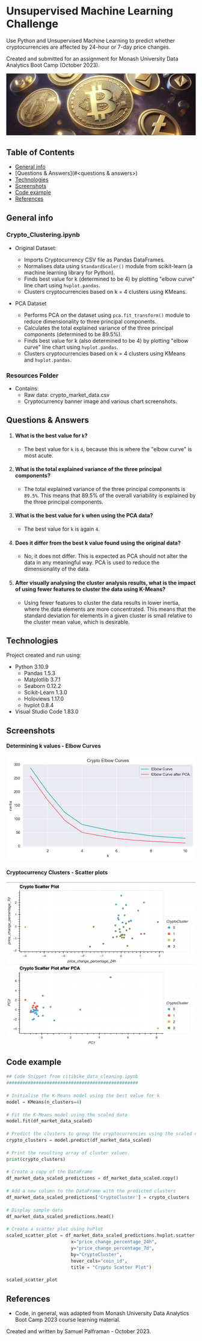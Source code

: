 # Unsupervised Machine Learning Challenge
Use Python and Unsupervised Machine Learning to predict whether cryptocurrencies are affected by 24-hour or 7-day price changes.

Created and submitted for an assignment for Monash University Data Analytics Boot Camp (October 2023).

![crypto](Resources/crypto.jpg)

## Table of Contents

- [General info](#general-info)
- [Questions & Answers](#<questions & answers>)
- [Technologies](#technologies)
- [Screenshots](#screenshots)
- [Code example](#code-example)
- [References](#references)

## General info

### Crypto_Clustering.ipynb

- Original Dataset:
  - Imports Cryptocurrency CSV file as Pandas DataFrames.
  - Normalises data using `StandardScaler()` module from scikit-learn (a machine learning library for Python).
  - Finds best value for k (determined to be 4) by plotting "elbow curve" line chart using `hvplot.pandas`.
  - Clusters cryptocurrencies based on k = 4 clusters using KMeans.

- PCA Dataset
  - Performs PCA on the dataset using `pca.fit_transform()` module to reduce dimensionality to three principal components.
  - Calculates the total explained variance of the three principal components (determined to be 89.5%).
  - Finds best value for k (also determined to be 4) by plotting "elbow curve" line chart using `hvplot.pandas`.
  - Clusters cryptocurrencies based on k = 4 clusters using KMeans and `hvplot.pandas`.

### Resources Folder

- Contains: 
  - Raw data: crypto_market_data.csv
  - Cryptocurrency banner image and various chart screenshots.

## Questions & Answers

1. #### What is the best value for `k`?

   - The best value for `k` is `4`, because this is where the "elbow curve" is most acute.

2. #### What is the total explained variance of the three principal components?

   - The total explained variance of the three principal components is `89.5%`. This means that 89.5% of the overall variability is explained by the three principal components.

3. #### What is the best value for `k` when using the PCA data?

   - The best value for `k` is again `4`.

4. #### Does it differ from the best k value found using the original data?

   - No, it does not differ. This is expected as PCA should not alter the data in any meaningful way. PCA is used to reduce the dimensionality of the data.

5. #### After visually analysing the cluster analysis results, what is the impact of using fewer features to cluster the data using K-Means?

   - Using fewer features to cluster the data results in lower inertia, where the data elements are more concentrated. This means that the standard deviation for elements in a given cluster is small relative to the cluster mean value, which is desirable.

## Technologies

Project created and run using:

- Python 3.10.9
  - Pandas 1.5.3
  - Matplotlib 3.7.1
  - Seaborn 0.12.2
  - Scikit-Learn 1.3.0
  - Holoviews 1.17.0
  - hvplot 0.8.4
- Visual Studio Code 1.83.0


## Screenshots

#### Determining k values - Elbow Curves

![elbow_curves](Resources/elbow_curves.png)

#### Cryptocurrency Clusters - Scatter plots

![clusters](Resources/clusters.png)

## Code example

```python
## Code Snippet from citibike_data_cleaning.ipynb
#################################################

# Initialise the K-Means model using the best value for k
model = KMeans(n_clusters=4)

# Fit the K-Means model using the scaled data
model.fit(df_market_data_scaled)

# Predict the clusters to group the cryptocurrencies using the scaled data
crypto_clusters = model.predict(df_market_data_scaled)

# Print the resulting array of cluster values.
print(crypto_clusters)

# Create a copy of the DataFrame
df_market_data_scaled_predictions = df_market_data_scaled.copy()

# Add a new column to the DataFrame with the predicted clusters
df_market_data_scaled_predictions['CryptoCluster'] = crypto_clusters

# Display sample data
df_market_data_scaled_predictions.head()

# Create a scatter plot using hvPlot
scaled_scatter_plot = df_market_data_scaled_predictions.hvplot.scatter(
                        x="price_change_percentage_24h",
                        y="price_change_percentage_7d",
                        by="CryptoCluster",
                        hover_cols="coin_id",
                        title = "Crypto Scatter Plot")

scaled_scatter_plot
```

## References

- Code, in general, was adapted from Monash University Data Analytics Boot Camp 2023 course learning material.

Created and written by Samuel Palframan - October 2023.
